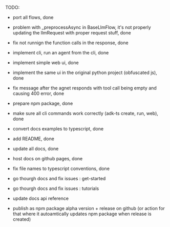 TODO: 
- port all flows, done 
- problem with _preprocessAsync in BaseLlmFlow, it's not properly updating the llmRequest with proper request stuff, done 
- fix not runnign the function calls in the response, done 
- implement cli, run an agent from the cli, done 
- implement simple web ui, done 
- implement the same ui in the original python project (obfuscated js), done 
- fix message after the agnet responds with tool call being empty and causing 400 error, done 

- prepare npm package, done 
- make sure all cli commands work correctly (adk-ts create, run, web), done 

- convert docs examples to typescript, done  
- add README, done 
- update all docs, done 
- host docs on github pages, done 


- fix file names to typescript conventions, done 
- go thourgh docs and fix issues : get-started
- go thourgh docs and fix issues : tutorials
- update docs api reference


- publish as npm package alpha version + release on github (or action for that where it autoamtically updates npm package when release is created)
